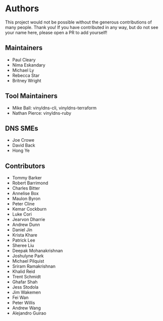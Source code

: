 # Authors

This project would not be possible without the generous contributions of many people.
Thank you! If you have contributed in any way, but do not see your name here, please open a PR to add yourself!

## Maintainers
- Paul Cleary
- Nima Eskandary
- Michael Ly
- Rebecca Star
- Britney Wright

## Tool Maintainers
- Mike Ball: vinyldns-cli, vinyldns-terraform
- Nathan Pierce: vinyldns-ruby

## DNS SMEs
- Joe Crowe
- David Back
- Hong Ye

## Contributors
- Tommy Barker
- Robert Barrimond
- Charles Bitter
- Annelise Box
- Maulon Byron
- Peter Cline
- Kemar Cockburn
- Luke Cori
- Jearvon Dharrie
- Andrew Dunn
- Daniel Jin
- Krista Khare
- Patrick Lee
- Sheree Liu
- Deepak Mohanakrishnan
- Joshulyne Park
- Michael Pilquist
- Sriram Ramakrishnan
- Khalid Reid
- Trent Schmidt
- Ghafar Shah
- Jess Stodola
- Jim Wakemen
- Fei Wan
- Peter Willis
- Andrew Wang
- Alejandro Guirao
